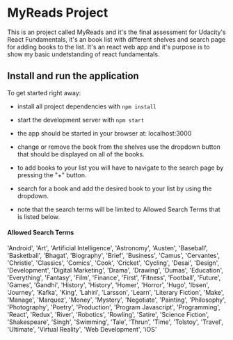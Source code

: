# MyReads Project
This is an project called MyReads and it's the final assessment for Udacity's React Fundamentals, it's an book list with different shelves and search page for adding books to the list. It's an react web app and it's purpose is to show my basic undetstanding of react fundamentals.

## Install and run the application

To get started right away:

* install all project dependencies with `npm install`
* start the development server with `npm start`
* the app should be started in your browser at: localhost:3000

* change or remove the book from the shelves use the dropdown button that should be displayed on all of the books.
* to add books to your list you will have to navigate to the search page by pressing the "+" button.
* search for a book and add the desired book to your list by using the dropdown.
* note that the search terms will be limited to Allowed Search Terms that is listed below.

#### Allowed Search Terms
'Android', 'Art', 'Artificial Intelligence', 'Astronomy', 'Austen', 'Baseball', 'Basketball', 'Bhagat', 'Biography', 'Brief', 'Business', 'Camus', 'Cervantes', 'Christie', 'Classics', 'Comics', 'Cook', 'Cricket', 'Cycling', 'Desai', 'Design', 'Development', 'Digital Marketing', 'Drama', 'Drawing', 'Dumas', 'Education', 'Everything', 'Fantasy', 'Film', 'Finance', 'First', 'Fitness', 'Football', 'Future', 'Games', 'Gandhi', 'History', 'History', 'Homer', 'Horror', 'Hugo', 'Ibsen', 'Journey', 'Kafka', 'King', 'Lahiri', 'Larsson', 'Learn', 'Literary Fiction', 'Make', 'Manage', 'Marquez', 'Money', 'Mystery', 'Negotiate', 'Painting', 'Philosophy', 'Photography', 'Poetry', 'Production', 'Program Javascript', 'Programming', 'React', 'Redux', 'River', 'Robotics', 'Rowling', 'Satire', 'Science Fiction', 'Shakespeare', 'Singh', 'Swimming', 'Tale', 'Thrun', 'Time', 'Tolstoy', 'Travel', 'Ultimate', 'Virtual Reality', 'Web Development', 'iOS'
